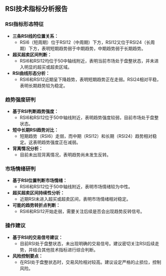 ## RSI技术指标分析报告

### RSI指标形态特征

- **三条RSI线的位置关系：**
   - RSI6（短周期）位于RSI12（中周期）下方，RSI12又位于RSI24（长周期）下方，表明短期趋势弱于中期趋势，中期趋势弱于长期趋势。
- **超买超卖区间判断：**
   - RSI6和RSI12均位于50中轴线附近，表明当前市场处于盘整状态，并未进入明显的超买或超卖区域。
- **RSI曲线形态分析：**
   - RSI6和RSI12近期呈下降趋势，表明短期趋势正在走弱。RSI24相对平稳，表明长期趋势较为稳定。

### 趋势强度研判

- **基于RSI判断趋势强度：**
   - RSI6和RSI12位于50中轴线附近，表明趋势强度较弱，目前市场处于盘整状态。
- **短中长期RSI趋势对比：**
   - 短期趋势（RSI6）走弱，而中期（RSI12）和长期（RSI24）趋势相对稳定。这表明趋势强度正在减弱。
- **背离情况分析：**
   - 目前未出现背离情况，表明趋势尚未发生反转。

### 市场情绪研判

- **基于RSI位置判断市场情绪：**
   - RSI6和RSI12位于50中轴线附近，表明市场情绪较为中性。
- **超买超卖区间持续性分析：**
   - 近期RSI未进入超买或超卖区间，表明市场情绪相对稳定。
- **可能的趋势转折点判断：**
   - RSI6和RSI12开始走弱，需要关注后续是否会出现趋势反转信号。

### 操作建议

- **基于RSI的交易信号建议：**
   - 目前RSI处于盘整状态，未出现明确的交易信号。建议密切关注RSI后续走势，并结合其他技术指标进行综合判断。
- **风险控制要点：**
   - 在RSI处于盘整状态时，交易风险相对较高。建议设定严格的止损位，控制风险。